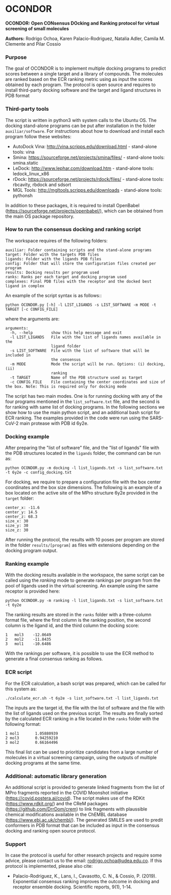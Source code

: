 # OCONDOR

**OCONDOR: Open CONsensus DOcking and Ranking protocol for virtual screening of small molecules**

**Authors:** Rodrigo Ochoa, Karen Palacio-Rodriguez, Natalia Adler, Camila M. Clemente and Pilar Cossio

### Purpose

The goal of OCONDOR is to implement multiple docking programs to predict scores between a single target and a library of compounds. The molecules are ranked based on the ECR ranking metric using as input the scores obtained by each program. The protocol is open source and requires to install third-party docking software and the target and ligand structures in PDB format

### Third-party tools

The script is written in python3 with system calls to the Ubuntu OS. The docking stand-alone programs can be put after installation in the folder `auxiliar/software`. For instructions about how to download and install each program follow these websites:

- AutoDock Vina: http://vina.scripps.edu/download.html - stand-alone tools: vina
- Smina: https://sourceforge.net/projects/smina/files/ - stand-alone tools: smina.static
- LeDock: http://www.lephar.com/download.htm - stand-alone tools: ledock_linux_x86
- rDock: https://sourceforge.net/projects/rdock/files/ - stand-alone tools: rbcavity, rbdock and sdsort
- MGL Tools: http://mgltools.scripps.edu/downloads - stand-alone tools: pythonsh

In addition to these packages, it is required to install OpenBabel (https://sourceforge.net/projects/openbabel/), which can be obtained from the main OS package repository.

### How to run the consensus docking and ranking script

The workspace requires of the following folders:

```
auxiliar: Folder containing scripts and the stand-alone programs
target: Folder with the targets PDB files
ligands: Folder with the ligands PDB files
config: Folder that will store the configuration files created per program
results: Docking results per program used
ranks: Ranks per each target and docking program used
complexes: Final PDB files with the receptor and the docked best ligand in complex
```

An example of the script syntax is as follows::

`python OCONDOR.py [-h] -l LIST_LIGANDS -s LIST_SOFTWARE -m MODE -t
                            TARGET [-c CONFIG_FILE]`
                                       
where the arguments are:

```
arguments:
  -h, --help        show this help message and exit
  -l LIST_LIGANDS   File with the list of ligands names available in the
                    ligand folder
  -s LIST_SOFTWARE  File with the list of software that will be included in
                    the consensus
  -m MODE           Mode the script will be run. Options: (i) docking, (ii)
                    ranking
  -t TARGET         Name of the PDB structure used as target
  -c CONFIG_FILE    File containing the center coordinates and size of the box. Note: This is required only for docking mode
 ```

The script has two main modes. One is for running docking with any of the four programs mentioned in the `list_software.txt` file, and the second is for ranking with same list of docking programs. In the following sections we show how to use the main python script, and an additional bash script for ECR ranking. The examples provided in the code were run using the SARS-CoV-2 main protease with PDB id 6y2e.

### Docking example

After preparing the "list of software" file, and the "list of ligands" file with the PDB structures located in the `ligands` folder, the command can be run as:

```
python OCONDOR.py -m docking -l list_ligands.txt -s list_software.txt -t 6y2e -c config_docking.txt
```

For docking, we require to prepare a configuration file with the box center coordinates and the box size dimensions. The following is an example of a box located on the active site of the MPro structure 6y2e provided in the `target` folder:

```
center_x: -11.6
center_y: 14.5
center_z: 68.3
size_x: 30
size_y: 30
size_z: 30
```
After running the protocol, the results with 10 poses per program are stored in the folder `results/[program]` as files with extensions depending on the docking program output.

### Ranking example

With the docking results available in the workspace, the same script can be called using the *ranking* mode to generate rankings per program from the pool of ligands used in the virtual screening. An example using the same receptor is provided here:

```
python OCONDOR.py -m ranking -l list_ligands.txt -s list_software.txt -t 6y2e
```

The ranking results are stored in the `ranks` folder with a three-column format file, where the first column is the ranking position, the second column is the ligand id, and the third column the docking score:

```
1	mol3	-12.0649
2	mol2	-11.8435
3	mol1	-10.6486
```

With the rankings per software, it is possible to use the ECR method to generate a final consensus ranking as follows.

### ECR script

For the ECR calculation, a bash script was prepared, which can be called for this system as:

```
./calculate_ecr.sh -t 6y2e -s list_software.txt -l list_ligands.txt
```

The inputs are the target id, the file with the list of software and the file with the list of ligands used on the previous script. The results are finally sorted by the calculated ECR ranking in a file located in the `ranks` folder with the following format:

```
1 mol1       1.05880939
2 mol3       0.94259210
3 mol2       0.66164496
```

This final list can be used to prioritize candidates from a large number of molecules in a virtual screening campaign, using the outputs of multiple docking programs at the same time.

### Additional: automatic library generation

An additional script is provided to generate linked fragments from the list of MPro fragments reported in the COVID Moonshot initiative (https://covid.postera.ai/covid). The script makes use of the RDKit (https://www.rdkit.org/) and the CReM packages (https://github.com/DrrDom/crem) to link fragments with plaussible chemical modifications available in the ChEMBL database (https://www.ebi.ac.uk/chembl/). The generated SMILES are used to predit conformers in PDB format that can be included as input in the consensus docking and ranking open source protocol.

### Support

In case the protocol is useful for other research projects and require some advice, please contact us to the email: rodrigo.ochoa@udea.edu.co. If this protocol is implemented, please also cite: 

- Palacio-Rodriguez, K., Lans, I., Cavasotto, C. N., & Cossio, P. (2019). Exponential consensus ranking improves the outcome in docking and receptor ensemble docking. Scientific reports, 9(1), 1-14.
